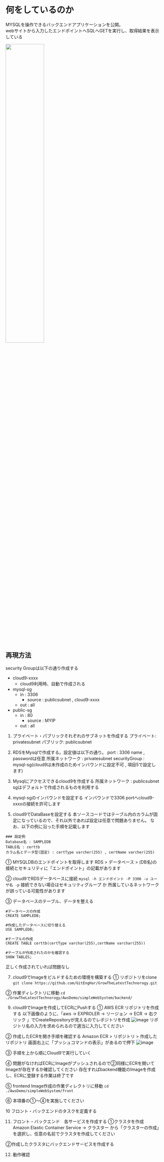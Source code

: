 # 何をしているのか

MYSQLを操作できるバックエンドアプリケーションを公開。  
webサイトから入力したエンドポイントへSQLへGETを実行し、取得結果を表示している

<img src="https://github.com/GitEngHar/GrowTheLatestTechnorogy/assets/119464648/6bc77b19-3991-4ed5-9caa-20ac53169873" width="50%"></img>

## 再現方法

security Groupは以下の通り作成する
- cloud9-xxxx
  - cloud9利用時、自動で作成される 
- mysql-sg
  - in : 3306
    - source : publicsubnet , cloud9-xxxx
  - out : all  
- public-sg
  - in : 80
    - source : MYIP
  - out : all   

1. プライベート・パブリックそれぞれのサブネットを作成する
プライベート: privatesubnet
パブリック: publicsubnet

2. RDSをMysqlで作成する。設定値は以下の通り。
port : 3306
name , passwordは任意
所属ネットワーク : privatesubnet
securityGroup : mysql-sg(cloud9は未作成のためインバウンドに設定不可 , 項目5で設定します)

4. Mysqlにアクセスできるcloud9を作成する
所属ネットワーク : publicsubnet
sgはデフォルトで作成されるものを利用する

5. mysql-sgのインバウンドを設定する
インバウンドで3306 portへcloud9-xxxxの接続を許可します

6. cloud9でDataBaseを設定する
本ソースコードではテーブル内のカラムが固定になっているので、それ以外であれば設定は任意で問題ありません。
なお、以下の例に沿った手順を記載します
```
### 設定例
Database名 : SAMPLEDB
TABLE名 : certtb
カラム名とデータ型(固定) : certType varcher(255) , certName varcher(255) 
```
① MYSQLDBのエンドポイントを取得します
RDS > データベース > (DB名)の接続とセキュリティに「エンドポイント」の記載があります

② cloud9でRDSデータベースに接続
`mysql -h エンドポイント -P 3306 -u ユーザ名 -p`
接続できない場合はセキュリティグループ か 所属しているネットワークが誤っている可能性があります


③ データベースのテーブル、データを整える
```
#データベースの作成
CREATE SAMPLEDB;

#作成したデータベースに切り替える
USE SAMPLEDB;

#テーブルの作成
CREATE TABLE certtb(certType varchar(255),certName varchar(255))

#テーブルが作成されたのかを確認する
SHOW TABLES;
```
正しく作成されていれば問題なし

7. cloud9でImageをビルドするための環境を構築する
① リポジトリをclone
`git clone https://github.com/GitEngHar/GrowTheLatestTechnorogy.git`

② 作業ディレクトリに移動
`cd ./GrowTheLatestTechnorogy/AwsDemo/simpleWebSystem/backend/`

9. cloud9でImageを作成してECRにPushする
① AWS ECR リポジトリを作成する
以下画像のように、「aws → EXPROLER → リージョン → ECR → 右クリック 」でCreateRepositoryが見えるのでレポジトリを作成
![image](https://github.com/GitEngHar/GrowTheLatestTechnorogy/assets/119464648/acd01585-afc3-4bf5-a419-f58976c4d26e)
リポジトリ名の入力を求められるので適当に入力してください

② 作成したECRを開き手順を確認する
Amazon ECR > リポジトリ > 作成したリポジトリ
画面右上に「プッシュコマンドの表示」があるので押下
![image](https://github.com/GitEngHar/GrowTheLatestTechnorogy/assets/119464648/48a41497-c3e9-461c-b5d4-ffa75dac0739)

③ 手順を上から順にCloud9で実行していく

④ 問題がなければECRにImageがプッシュされるので②同様にECRを開いてImageが存在するか確認してください
存在すればbackend機能のImageを作成し、ECRに登録する作業は終了です

⑤ frontend Image作成の作業ディレクトリに移動
`cd ./AwsDemo/simpleWebSystem/front`

⑥ 本項番の①～④を実施してください

10 フロント・バックエンドのタスクを定義する

11. フロント・バックエンド　各サービスを作成する
①クラスタを作成
Amazon Elastic Container Service → クラスター から「クラスターの作成」を選択し、任意の名前でクラスタを作成してください

②作成したクラスタにバックエンドサービスを作成する

12. 動作確認
